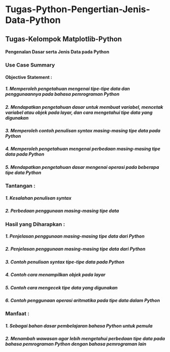 # Tugas-Python-Pengertian-Jenis-Data-Python

## Tugas-Kelompok Matplotlib-Python

#### Pengenalan Dasar serta Jenis Data pada Python

### Use Case Summary
#### Objective Statement :
##### 1. Memperoleh pengetahuan mengenai tipe-tipe data dan penggunaannya pada bahasa pemrograman Python
##### 2. Mendapatkan pengetahuan dasar untuk membuat variabel, mencetak variabel atau objek pada layar, dan cara mengetahui tipe data yang digunakan
##### 3. Memperoleh contoh penulisan syntax masing-masing tipe data pada Python
##### 4. Memperoleh pengetahuan mengenai perbedaan masing-masing tipe data pada Python
##### 5. Mendapatkan pengetahuan dasar mengenai operasi pada beberapa tipe data Python

### Tantangan :
##### 1. Kesalahan penulisan syntax
##### 2. Perbedaan penggunaan masing-masing tipe data

### Hasil yang Diharapkan :
##### 1. Penjelasan penggunaan masing-masing tipe data dari Python
##### 2. Penjelasan penggunaan masing-masing tipe data dari Python
##### 3. Contoh penulisan syntax tipe-tipe data pada Python
##### 4. Contoh cara menampilkan objek pada layar
##### 5. Contoh cara mengecek tipe data yang digunakan
##### 6. Contoh penggunaan operasi aritmatika pada tipe data dalam Python

### Manfaat :
##### 1. Sebagai bahan dasar pembelajaran bahasa Python untuk pemula
##### 2. Menambah wawasan agar lebih mengetahui perbedaan tipe data pada bahasa pemrograman Python dengan bahasa pemrograman lain
